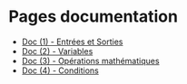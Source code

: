 # Pages documentation

* [Doc (1) - Entrées et Sorties](Doc%20(1)%20-%20Entrées%20et%20Sortie.md)
* [Doc (2) - Variables](Doc%20(2)%20-%20Variables.md)
* [Doc (3) - Opérations mathématiques](Doc%20(3)%20-%20Opérations%20mathématiques.md)
* [Doc (4) - Conditions](Doc%20(4)%20-%20Conditions.md)
